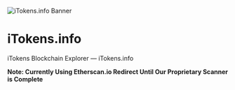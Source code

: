 ![iTokens.info Banner](https://pasteupload.com/images/2017/08/24/image48d31.png)

# iTokens.info
iTokens Blockchain Explorer — iTokens.info

**Note: Currently Using Etherscan.io Redirect Until Our Proprietary Scanner is Complete**

